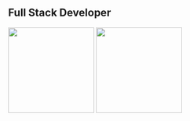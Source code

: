 <h2>Full Stack Developer</h2>
<span>
  <img align="center" src="https://github-readme-stats.vercel.app/api?username=eddamazioribeiro&show_icons=true&theme=gruvbox" height=175/>
</span>
<span href="#">
  <img align="center" src="https://github-readme-stats.vercel.app/api/top-langs/?username=eddamazioribeiro&layout=compact&theme=gruvbox" height=175/>
</span>
